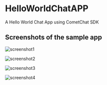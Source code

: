 # HelloWorldChatAPP

A Hello World Chat App using CometChat SDK

## Screenshots of the sample app

![screenshot1](https://github.com/dbc2201/HelloWorldChatAPP/blob/master/app/screenshots/helloWorldCometChatApp1.jpeg)

![screenshot2](https://github.com/dbc2201/HelloWorldChatAPP/blob/master/app/screenshots/helloWorldCometChatApp2.jpeg)

![screenshot3](https://github.com/dbc2201/HelloWorldChatAPP/blob/master/app/screenshots/helloWorldCometChatApp3.jpeg)

![screenshot4](https://github.com/dbc2201/HelloWorldChatAPP/blob/master/app/screenshots/helloWorldCometChatApp4.jpeg)

